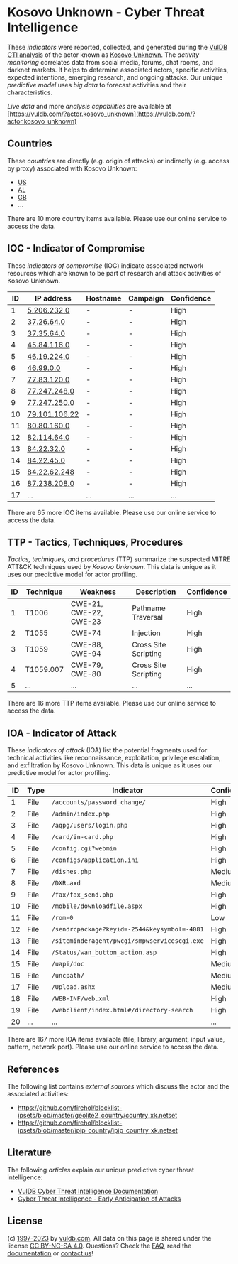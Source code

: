 # Kosovo Unknown - Cyber Threat Intelligence

These _indicators_ were reported, collected, and generated during the [VulDB CTI analysis](https://vuldb.com/?kb.cti) of the actor known as [Kosovo Unknown](https://vuldb.com/?actor.kosovo_unknown). The _activity monitoring_ correlates data from social media, forums, chat rooms, and darknet markets. It helps to determine associated actors, specific activities, expected intentions, emerging research, and ongoing attacks. Our unique _predictive model_ uses _big data_ to forecast activities and their characteristics.

_Live data_ and more _analysis capabilities_ are available at [https://vuldb.com/?actor.kosovo_unknown](https://vuldb.com/?actor.kosovo_unknown)

## Countries

These _countries_ are directly (e.g. origin of attacks) or indirectly (e.g. access by proxy) associated with Kosovo Unknown:

* [US](https://vuldb.com/?country.us)
* [AL](https://vuldb.com/?country.al)
* [GB](https://vuldb.com/?country.gb)
* ...

There are 10 more country items available. Please use our online service to access the data.

## IOC - Indicator of Compromise

These _indicators of compromise_ (IOC) indicate associated network resources which are known to be part of research and attack activities of Kosovo Unknown.

ID | IP address | Hostname | Campaign | Confidence
-- | ---------- | -------- | -------- | ----------
1 | [5.206.232.0](https://vuldb.com/?ip.5.206.232.0) | - | - | High
2 | [37.26.64.0](https://vuldb.com/?ip.37.26.64.0) | - | - | High
3 | [37.35.64.0](https://vuldb.com/?ip.37.35.64.0) | - | - | High
4 | [45.84.116.0](https://vuldb.com/?ip.45.84.116.0) | - | - | High
5 | [46.19.224.0](https://vuldb.com/?ip.46.19.224.0) | - | - | High
6 | [46.99.0.0](https://vuldb.com/?ip.46.99.0.0) | - | - | High
7 | [77.83.120.0](https://vuldb.com/?ip.77.83.120.0) | - | - | High
8 | [77.247.248.0](https://vuldb.com/?ip.77.247.248.0) | - | - | High
9 | [77.247.250.0](https://vuldb.com/?ip.77.247.250.0) | - | - | High
10 | [79.101.106.22](https://vuldb.com/?ip.79.101.106.22) | - | - | High
11 | [80.80.160.0](https://vuldb.com/?ip.80.80.160.0) | - | - | High
12 | [82.114.64.0](https://vuldb.com/?ip.82.114.64.0) | - | - | High
13 | [84.22.32.0](https://vuldb.com/?ip.84.22.32.0) | - | - | High
14 | [84.22.45.0](https://vuldb.com/?ip.84.22.45.0) | - | - | High
15 | [84.22.62.248](https://vuldb.com/?ip.84.22.62.248) | - | - | High
16 | [87.238.208.0](https://vuldb.com/?ip.87.238.208.0) | - | - | High
17 | ... | ... | ... | ...

There are 65 more IOC items available. Please use our online service to access the data.

## TTP - Tactics, Techniques, Procedures

_Tactics, techniques, and procedures_ (TTP) summarize the suspected MITRE ATT&CK techniques used by _Kosovo Unknown_. This data is unique as it uses our predictive model for actor profiling.

ID | Technique | Weakness | Description | Confidence
-- | --------- | -------- | ----------- | ----------
1 | T1006 | CWE-21, CWE-22, CWE-23 | Pathname Traversal | High
2 | T1055 | CWE-74 | Injection | High
3 | T1059 | CWE-88, CWE-94 | Cross Site Scripting | High
4 | T1059.007 | CWE-79, CWE-80 | Cross Site Scripting | High
5 | ... | ... | ... | ...

There are 16 more TTP items available. Please use our online service to access the data.

## IOA - Indicator of Attack

These _indicators of attack_ (IOA) list the potential fragments used for technical activities like reconnaissance, exploitation, privilege escalation, and exfiltration by Kosovo Unknown. This data is unique as it uses our predictive model for actor profiling.

ID | Type | Indicator | Confidence
-- | ---- | --------- | ----------
1 | File | `/accounts/password_change/` | High
2 | File | `/admin/index.php` | High
3 | File | `/aqpg/users/login.php` | High
4 | File | `/card/in-card.php` | High
5 | File | `/config.cgi?webmin` | High
6 | File | `/configs/application.ini` | High
7 | File | `/dishes.php` | Medium
8 | File | `/DXR.axd` | Medium
9 | File | `/fax/fax_send.php` | High
10 | File | `/mobile/downloadfile.aspx` | High
11 | File | `/rom-0` | Low
12 | File | `/sendrcpackage?keyid=-2544&keysymbol=-4081` | High
13 | File | `/siteminderagent/pwcgi/smpwservicescgi.exe` | High
14 | File | `/Status/wan_button_action.asp` | High
15 | File | `/uapi/doc` | Medium
16 | File | `/uncpath/` | Medium
17 | File | `/Upload.ashx` | Medium
18 | File | `/WEB-INF/web.xml` | High
19 | File | `/webclient/index.html#/directory-search` | High
20 | ... | ... | ...

There are 167 more IOA items available (file, library, argument, input value, pattern, network port). Please use our online service to access the data.

## References

The following list contains _external sources_ which discuss the actor and the associated activities:

* https://github.com/firehol/blocklist-ipsets/blob/master/geolite2_country/country_xk.netset
* https://github.com/firehol/blocklist-ipsets/blob/master/ipip_country/ipip_country_xk.netset

## Literature

The following _articles_ explain our unique predictive cyber threat intelligence:

* [VulDB Cyber Threat Intelligence Documentation](https://vuldb.com/?kb.cti)
* [Cyber Threat Intelligence - Early Anticipation of Attacks](https://www.scip.ch/en/?labs.20201022)

## License

(c) [1997-2023](https://vuldb.com/?kb.changelog) by [vuldb.com](https://vuldb.com/?kb.about). All data on this page is shared under the license [CC BY-NC-SA 4.0](https://creativecommons.org/licenses/by-nc-sa/4.0/). Questions? Check the [FAQ](https://vuldb.com/?kb.faq), read the [documentation](https://vuldb.com/?kb) or [contact us](https://vuldb.com/?contact)!
